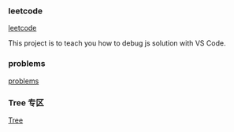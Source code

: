 ### leetcode

[leetcode](https://leetcode.com/problems)

This project is to teach you how to debug js solution with VS Code.

### problems

[problems](https://github.com/Damon-Salvatore/leetcode/blob/js/problems.md)

### Tree 专区

[Tree](https://github.com/Damon-Salvatore/leetcode/tree/js/Tree)